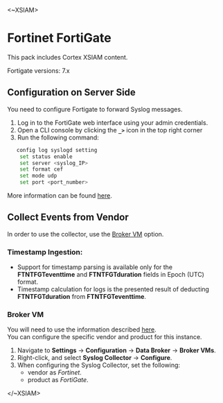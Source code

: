 <~XSIAM>

# Fortinet FortiGate

This pack includes Cortex XSIAM content.

Fortigate versions: 7.x

## Configuration on Server Side

You need to configure Fortigate to forward Syslog messages.

1. Log in to the FortiGate web interface using your admin credentials.
2. Open a CLI console by clicking the **`_>`** icon in the top right corner
4. Run the following command:

```bash 
   config log syslogd setting
    set status enable
    set server <syslog_IP>
    set format cef
    set mode udp
    set port <port_number>
```

More information can be found [here](https://docs.fortinet.com/document/fortigate/7.4.4/administration-guide/250999/log-settings-and-targets).

## Collect Events from Vendor

In order to use the collector, use the [Broker VM](#broker-vm) option.

### Timestamp Ingestion:

* Support for timestamp parsing is available only for the **FTNTFGTeventtime** and **FTNTFGTduration** fields in Epoch (UTC) format.
* Timestamp calculation for logs is the presented result of deducting **FTNTFGTduration** from **FTNTFGTeventtime**.

### Broker VM

You will need to use the information described [here](https://docs-cortex.paloaltonetworks.com/r/Cortex-XDR/Cortex-XDR-Pro-Administrator-Guide/Configure-the-Broker-VM).\
You can configure the specific vendor and product for this instance.

1. Navigate to **Settings** &rarr; **Configuration** &rarr; **Data Broker** &rarr; **Broker VMs**. 
2. Right-click, and select **Syslog Collector** &rarr; **Configure**.
3. When configuring the Syslog Collector, set the following:
   * vendor as *Fortinet*.
   * product as *FortiGate*.

</~XSIAM>